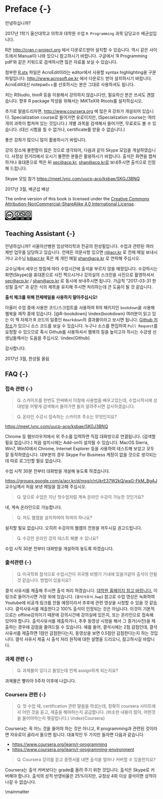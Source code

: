 
# Preface {-}

안녕하십니까? 

2017년 1학기 울산대학교 의학과 대학원 수업 `R Programming` 과목 담당교수 배균섭입니다. 

R은 <http://cran.r-project.org> 에서 다운로드받아 설치할 수 있습니다. 
역시 같은 사이트에서 Manual이 나와 있으니 참고하시기 바랍니다. 
구글에서 ‘R Programming pdf’와 같은 키워드로 검색하시면 많은 자료를 보실 수 있습니다.

첨부한 [R.stx](https://groups.google.com/a/acr.kr/group/r/attach/409db97bf453a/R.stx?part=0.1&authuser=0) 파일은 AcroEdit이라는 editor에서 사용할 syntax highlighting용 구문 파일입니다. 
<http://www.acrosoft.pe.kr> 에서 다운로드 받아 설치하시기 바랍니다.
AcroEdit대신 notepad++를 선호하시는 분은 그대로 사용하셔도 됩니다.

저는 RStudio, tinnR 등을 이용해서 강의하지 않습니다만, 필요하신 분은 쓰셔도 괜찮습니다. 
향후 R package 작성을 위해서는 MiKTeX와 Rtools를 설치하십시오.

추가로 말씀드리자면, <http://www.coursera.org> 에 많은 R 강좌가 개설되어 있습니다. 
Specialization course로 들어가면 유로이지만, 
(Specialization course는 여러 개의 과목이 합쳐져 있는 것입니다.) 
개별 과목을 검색해서 들어가면, 무료로도 볼 수 있습니다. 
(대신 시험을 칠 수 없거나, certificate를 받을 수 없습니다.)

좋은 강좌가 많으니 많이 활용하시기 바립니다.

강의 장소에 불편함이 많은 것으로 생각되어, 다음과 같이 Skype 모임을 개설하였습니다. 
사정상 원거리에서 오시기 불편한 분들은 활용하시기 바랍니다. 
출석은 화면을 캡쳐하거나 휴대폰으로 찍은 뒤 sec@acp.kr, shan@acp.kr로 보내주시면 출석으로 인정해 드립니다.

Skype 모임 참가 <https://meet.lync.com/uucp-acp/ksbae/SKGJ3BNQ>

2017년 3월, 배균섭 배상



The online version of this book is licensed under the [Creative Commons Attribution-NonCommercial-ShareAlike 4.0 International License](http://creativecommons.org/licenses/by-nc-sa/4.0/). 

![Creative Commons License](images/by-nc-sa.png)  

## Teaching Assistant {-}

안녕하십니까? 서울아산병원 임상약리학과 전공의 한성필입니다. 
수업과 관련된 여러 제반 업무를 담당하고 있습니다. 
언제든 의문사항 있으면 <r@acr.kr> 로 전체 메일 보내시거나 교수님 <k@acr.kr> 혹은 제 개인 메일 <shan@acp.kr> 로 연락해 주십시오.

교수님께서 세우신 방침에 따라 수업시간에 출석을 부르지 않을 예정입니다. 
수강하시는 화면(Skype)을 휴대폰으로 사진 찍으시거나 강의실의 스크린을 사진으로 촬영하셔서 <sec@acp.kr> / <shan@acp.kr> 로 동시에 보내주시면 됩니다. 
가급적 "2017-03-31 한성필 출석" 과 같은 식의 제목을 유지해 주시면 처리하는데 큰 도움이 될 것 같습니다.

**출석 체크를 위해 전체메일을 사용하지 말아주십시오!**

아울러 수업 중에 사용한 코드/스크립트를 사용하여 R의 패키지인 `bookdown`을 사용해 웹북을 제작 중에 있습니다. [@R-bookdown] \index{bookdown}
여러분이 읽고 있는 이 책 자체가 R 코드의 일종인 `Rmarkdown`의 결과물이라고 보시면 됩니다. 
[Github 저장소](https://github.com/asancpt/Rprogramming)가 있으니 소스 코드를 보실 수 있습니다. 
누구나 소스를 편집하여 `Pull Request`를 요청할 수 있으므로 혹시 Github를 사용하셔서 웹북의 질을 높이고자 하시는 수강생 선생님들께서는 도움을 주십시오. \index{Github}
<!-- 혹은 웹북의 각 페이지 아래쪽에 Disqus 창을 달아놓았으므로, 궁금한 점을 메모로 남겨주셔도 좋습니다. \index{disqus} -->

감사합니다.

2017년 3월, 한성필 올림



## FAQ {-}

### 접속 관련 {-}

> Q. 스카이프를 한번도 안써봐서 이참에 사용법을 배우고있는데, 수업시작시에 상대방을 어떻게 검색해서 들어가면 될지 알려주시면 감사하겠습니다.

> Q. 온라인 수강시 접속하는  스카이프 주소는 무엇인지요?

<https://meet.lync.com/uucp-acp/ksbae/SKGJ3BNQ>

Chrome 등 웹브라우저에서 위 주소를 입력하면 직접 대화방으로 연결됩니다. (검색할 필요 없습니다.) 처음 설치시에는 Add-on이 설치될 수 있습니다. MacOS Sierra, Win7, Win10에서 Chrome, Internet Explorer 등을 사용하여 테스트해 보았고 모두 잘 동작하였습니다. 대부분의 경우 Skype For Business 계정이 없을 것으로 생각되는데  따로 로그인할 필요 없습니다.

수업 시작 30분 전부터 대화방을 개설해 놓도록 하겠습니다.

<https://groups.google.com/a/acr.kr/d/msg/r/nUkrE37W2kQ/waG-FkM_BgAJ> 교수님께서 처음 보낸 메일을 참고해 주십시오.

> Q. 앞으로 수업은 지난 첫수업처럼 계속 온라인 수강이 가능한 것인가요?

네, 계속 온라인으로 가능합니다. 

> Q. 저도 웹캠을 설치하여야 하여야 하나요?

설치할 필요 없습니다. 오히려 수강자의 웹캠의 전원을 꺼두시길 권고드립니다.

> Q. 수강전 온라인 강의 테스트 해볼 수 있나요?

수업 시작 30분 전부터 대화방을 개설하여 놓도록 하겠습니다.

### 출석관련 {-}

> Q. 미국학회 참석으로 수업시간이 귀국행 비행기 기내에 있을거같아 출석이 안될것 같습니다. 방법이 있을지요?

결석 사유서를 제출해 주시면 출석 처리 하겠습니다. [대학원 홈페이지 참고 바랍니다.](http://www.medulsan.ac.kr/graduate/?mid=72&curpage=files)  이 링크로 들어가시면 가장 위에 있습니다. (`결석사유서.hwp`) 
참고로 수업 영상은 녹화하여 Youtube에 비공개 링크를 만들 예정이라서 추후에 관련 영상을 시청할 수 있을 것 같습니다.
결석사유서를 제출한다고 100% 출석이 인정되는 것은 아닙니다. 
이것이 기본적으로는 offline강의이기 때문에 강의시간에 강의실에 있든지, 또는 온라인으로 접속해 있어야 합니다. 
출석사유서를 제출하거나, 추후 동영상 시청을 해서 그 증거(사진)을 제출하는 경우에 감점을 줄여드릴 수 있습니다. 예를 들어, 결석시에는 2점 감점인데, 결석사유서를 제출하면 1점만 감점한다는지, 동영상을 보면 0.5점만 감점한다는지 하는 것입니다. 
결석 사유서 제출 시 출석 처리 원칙에 대한 설명을 드리오니, 참고하시길 바랍니다.


### 과제 관련 {-}

> Q. 과제물이 있다고 들었는데 언제 assign하게 되는지요?

과제물은 빨라야 5주차 이후에 나갑니다.

### Coursera 관련 {-}

> Q. 첫 수업 때, certification 관련 말씀을 하셨는데, 정확히 coursera 사이트에서 어떤 것을 듣고, 제출을 해야하는지 궁금합니다.
(비슷한 내용이 많아, 어떤것을 들어야하는지 헷갈립니다.) \index{Coursera}

Coursera는 꼭 어느 것을 들어야 하는 것은 아니고, R programming과 관련된 것이라면 자유로이 골라서 들으면 됩니다. 대표적인 두 가지만 들자면 다음과 같습니다.
 
- <https://www.coursera.org/learn/r-programming>
- <https://www.coursera.org/learn/r-programming-environment>

> Q. Coursera 강의를 듣고 증명서를 내면 출석을 얼마나 커버할 수 있을런지요?

Coursera는 출석 커버보다는 grade를 올려 주기 위한 것입니다. 출석은 Skype로 커버해야 합니다. 출석의 성적 반영비율은 25%이지만, 규정상 4회 이상 결석이면 성적이 나갈 수 없습니다.


\mainmatter

